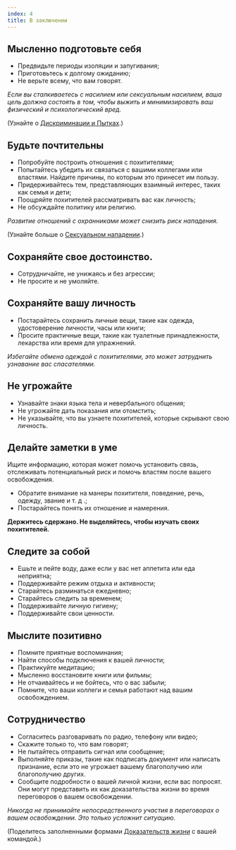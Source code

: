 ```yaml
---
index: 4
title: В заключении
---
```

## Мысленно подготовьте себя

* Предвидьте периоды изоляции и запугивания;
*   Приготовьтесь к долгому ожиданию;
*   Не верьте всему, что вам говорят.

*Если вы сталкиваетесь с насилием или сексуальным насилием, ваша цель должна состоять в том, чтобы выжить и минимизировать ваш физический и психологический вред.*

(Узнайте о [Дискриминации и Пытках](umbrella://incident-response/arrests/beginner/s_discrimination-and-torture.md).)

## Будьте почтительны

*   Попробуйте построить отношения с похитителями;
*   Попытайтесь убедить их связаться с вашими коллегами или властями. Найдите причины, по которым это принесет им пользу.
*   Придерживайтесь тем, представляющих взаимный интерес, таких как семья и дети;
*   Поощряйте похитителей рассматривать вас как личность;
*   Не обсуждайте политику или религию.

*Развитие отношений с охранниками может снизить риск нападения.*

(Узнайте больше о [Сексуальном нападении](umbrella://incident-response/sexual-assault).)

## Сохраняйте свое достоинство.

*   Сотрудничайте, не унижаясь и без агрессии;
*   Не просите и не умоляйте.

## Сохраняйте вашу личность

*   Постарайтесь сохранить личные вещи, такие как одежда, удостоверение личности, часы или книги;
*   Просите практичные вещи, такие как туалетные принадлежности, лекарства или время для упражнений.

_Избегайте обмена одеждой с похитителями, это может затруднить узнавание вас спасателями._

## Не угрожайте

*   Узнавайте знаки языка тела и невербального общения;
*   Не угрожайте дать показания или отомстить;
*   Не указывайте, что вы узнаете похитителей, которые скрывают свою личность.

## Делайте заметки в уме

Ищите информацию, которая может помочь установить связь, отслеживать потенциальный риск и помочь властям после вашего освобождения.

*   Обратите внимание на манеры похитителя, поведение, речь, одежду, звание и т. д .;
*   Постарайтесь понять их отношение и намерения.

**Держитесь сдержано. Не выделяйтесь, чтобы изучать своих похитителей.**

## Следите за собой

*   Ешьте и пейте воду, даже если у вас нет аппетита или еда неприятна;
*   Поддерживайте режим отдыха и активности;
*   Старайтесь разминаться ежедневно;
*   Старайтесь следить за временем;
*   Поддерживайте личную гигиену;
*   Поддерживайте свои ценности.

## Мыслите позитивно

*   Помните приятные воспоминания;
*   Найти способы подключения к вашей личности;
*   Практикуйте медитацию;
*   Мысленно восстановите книги или фильмы;
*   Не отчаивайтесь и не бойтесь, что о вас забыли;
*   Помните, что ваши коллеги и семья работают над вашим освобождением.

## Сотрудничество

*   Согласитесь разговаривать по радио, телефону или видео;
*   Скажите только то, что вам говорят;
*   Не пытайтесь отправить сигнал или сообщение;
*   Выполняйте приказы, такие как подписать документ или написать признание, если это не угрожает вашему благополучию или благополучию других.
*   Сообщите подробности о вашей личной жизни, если вас попросят. Они могут представить их как доказательства жизни во время переговоров о вашем освобождении.

_Никогда не принимайте непосредственного участия в переговорах о вашем освобождении. Это только усложнит ситуацию._

(Поделитесь заполненными формами [Доказательств жизни](umbrella://forms/f_digital-security-incident.yml) с вашей командой.)
